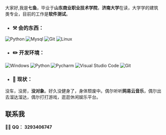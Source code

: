 大家好,我是**七鱼**，毕业于**山东商业职业技术学院**，**济南大学**在读，大学学的建筑类专业，目前的工作是**软件测试**。

-  ### :hammer_and_pick: **会的东西：**

![Python](https://img.shields.io/badge/-Python-3776AB?style=flat-square&logo=Python&logoColor=white) ![Mysql](https://img.shields.io/badge/-Mysql-3776AB?style=flat-square&logo=Mysql&logoColor=white) ![Git](https://img.shields.io/badge/-Git-3776AB?style=flat-square&logo=Git&logoColor=white) ![Linux](https://img.shields.io/badge/-Linux-3776AB?style=flat-square&logo=Linux&logoColor=white)


- ### :pencil2: **开发环境：**

 ![Windows](https://img.shields.io/badge/-Windows_11-0078D6?style=flat-square&logo=windows&logoColor=white) ![Python](https://img.shields.io/badge/-Python_3.10-0078D6?style=flat-square&logo=Python&logoColor=white) ![Pycharm](https://img.shields.io/badge/-Pycharm-007ACC?style=flat-square&logo=Pycharm&logoColor=white) ![Visual Studio Code](https://img.shields.io/badge/-Visual_Studio_Code-007ACC?style=flat-square&logo=visual-studio-code&logoColor=white) ![Git](https://img.shields.io/badge/-Git-F05032?style=flat-square&logo=git&logoColor=white)
 
 - ### :seedling: **现状：**
 
 没车，没房，**没对象**。好久没健身了，身体颓废中。偶尔听听**网易云音乐**，偶尔出去溜达溜达，偶尔打打游戏，逛逛休闲娱乐平台。
 
 ## 联系我
 
 :man_scientist: **QQ：** **3293406747**
<!--
**3293406747/3293406747** is a ✨ _special_ ✨ repository because its `README.md` (this file) appears on your GitHub profile.

Here are some ideas to get you started:

- 🔭 I’m currently working on ...
- 🌱 I’m currently learning ...
- 👯 I’m looking to collaborate on ...
- 🤔 I’m looking for help with ...
- 💬 Ask me about ...
- 📫 How to reach me: ...
- 😄 Pronouns: ...
- ⚡ Fun fact: ...
-->
